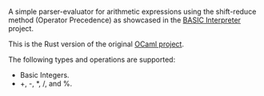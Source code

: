 A simple parser-evaluator for arithmetic expressions using the shift-reduce method (Operator Precedence) as showcased in the [BASIC Interpreter](../basic) project.

This is the Rust version of the original [OCaml project](../arith_evaluator).

The following types and operations are supported:

  * Basic Integers.
  * +, -, *, /, and %.